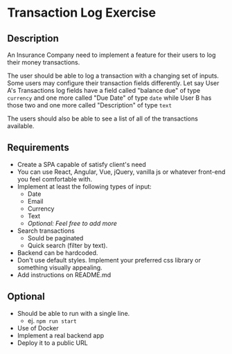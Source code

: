 # Transaction Log Exercise

## Description
An Insurance Company need to implement a feature for their users to log their money transactions.

The user should be able to log a transaction with a changing set of inputs. Some users may configure their transaction fields differently. Let say User A's Transactions log fields have a field called "balance due" of type `currency` and one more called "Due Date" of type `date` while User B has those two and one more called "Description" of type `text`

The users should also be able to see a list of all of the transactions available.

## Requirements
- Create a SPA capable of satisfy client's need
- You can use React, Angular, Vue, jQuery, vanilla js or whatever front-end you feel comfortable with.
- Implement at least the following types of input:
  - Date 
  - Email
  - Currency
  - Text
  - _Optional: Feel free to add more_
 - Search transactions
    - Sould be paginated
    - Quick search (filter by text). 
- Backend can be hardcoded. 
- Don't use default styles. Implement your preferred css library or something visually appealing.
- Add instructions on README.md

## Optional
- Should be able to run with a single line.
  - ej. `npm run start`
- Use of Docker
- Implement a real backend app
- Deploy it to a public URL


